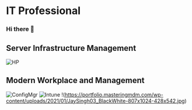 # IT Professional
### Hi there 👋
## Server Infrastructure Management
![HP](https://img.shields.io/badge/HPE-Administrator-99NN99?style=for-the-badge&logo=hp)


## Modern Workplace and Management
![ConfigMgr](https://img.shields.io/badge/ConfigMgr-Administrator-99NN99?style=for-the-badge&logo=windows)
![Intune](https://img.shields.io/badge/Intune-Administrator-99NN99?style=for-the-badge&logo=microsoft)
!(https://portfolio.masteringmdm.com/wp-content/uploads/2021/01/JaySingh03_BlackWhite-807x1024-428x542.jpg)

<!--
**jays1ngh/jays1ngh** is a ✨ _special_ ✨ repository because its `README.md` (this file) appears on your GitHub profile.

Here are some ideas to get you started:

- 🔭 I’m currently working on ...
- 🌱 I’m currently learning ...
- 👯 I’m looking to collaborate on ...
- 🤔 I’m looking for help with ...
- 💬 Ask me about ...
- 📫 How to reach me: ...
- 😄 Pronouns: ...
- ⚡ Fun fact: ...
-->


